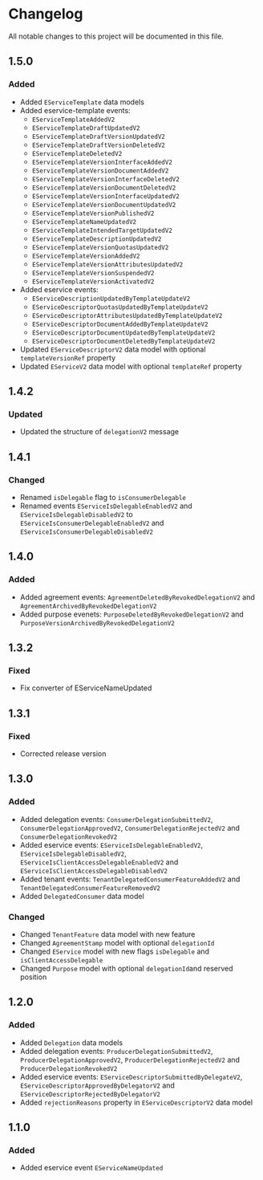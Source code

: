 # Changelog

All notable changes to this project will be documented in this file.

## 1.5.0

### Added

- Added `EServiceTemplate` data models
- Added eservice-template events:
  - `EServiceTemplateAddedV2`
  - `EServiceTemplateDraftUpdatedV2`
  - `EServiceTemplateDraftVersionUpdatedV2`
  - `EServiceTemplateDraftVersionDeletedV2`
  - `EServiceTemplateDeletedV2`
  - `EServiceTemplateVersionInterfaceAddedV2`
  - `EServiceTemplateVersionDocumentAddedV2`
  - `EServiceTemplateVersionInterfaceDeletedV2`
  - `EServiceTemplateVersionDocumentDeletedV2`
  - `EServiceTemplateVersionInterfaceUpdatedV2`
  - `EServiceTemplateVersionDocumentUpdatedV2`
  - `EServiceTemplateVersionPublishedV2`
  - `EServiceTemplateNameUpdatedV2`
  - `EServiceTemplateIntendedTargetUpdatedV2`
  - `EServiceTemplateDescriptionUpdatedV2`
  - `EServiceTemplateVersionQuotasUpdatedV2`
  - `EServiceTemplateVersionAddedV2`
  - `EServiceTemplateVersionAttributesUpdatedV2`
  - `EServiceTemplateVersionSuspendedV2`
  - `EServiceTemplateVersionActivatedV2`
- Added eservice events: 
  - `EServiceDescriptionUpdatedByTemplateUpdateV2`
  - `EServiceDescriptorQuotasUpdatedByTemplateUpdateV2`
  - `EServiceDescriptorAttributesUpdatedByTemplateUpdateV2`
  - `EServiceDescriptorDocumentAddedByTemplateUpdateV2`
  - `EServiceDescriptorDocumentUpdatedByTemplateUpdateV2`
  - `EServiceDescriptorDocumentDeletedByTemplateUpdateV2`
- Updated `EServiceDescriptorV2` data model with optional `templateVersionRef` property
- Updated `EServiceV2` data model with optional `templateRef` property

## 1.4.2
### Updated

- Updated the structure of `delegationV2` message

## 1.4.1

### Changed

- Renamed `isDelegable` flag to `isConsumerDelegable`
- Renamed events `EServiceIsDelegableEnabledV2` and `EServiceIsDelegableDisabledV2` to `EServiceIsConsumerDelegableEnabledV2` and `EServiceIsConsumerDelegableDisabledV2`

## 1.4.0

### Added

- Added agreement events: `AgreementDeletedByRevokedDelegationV2` and `AgreementArchivedByRevokedDelegationV2`
- Added purpose evenets: `PurposeDeletedByRevokedDelegationV2` and `PurposeVersionArchivedByRevokedDelegationV2`

## 1.3.2

### Fixed

- Fix converter of EServiceNameUpdated

## 1.3.1

### Fixed

- Corrected release version

## 1.3.0

### Added

- Added delegation events: `ConsumerDelegationSubmittedV2`, `ConsumerDelegationApprovedV2`, `ConsumerDelegationRejectedV2` and `ConsumerDelegationRevokedV2`
- Added eservice events: `EServiceIsDelegableEnabledV2`, `EServiceIsDelegableDisabledV2`, `EServiceIsClientAccessDelegableEnabledV2` and `EServiceIsClientAccessDelegableDisabledV2`
- Added tenant events: `TenantDelegatedConsumerFeatureAddedV2` and `TenantDelegatedConsumerFeatureRemovedV2`
- Added `DelegatedConsumer` data model

### Changed

- Changed `TenantFeature` data model with new feature
- Changed `AgreementStamp` model with optional `delegationId`
- Changed `EService` model with new flags `isDelegable` and `isClientAccessDelegable`
- Changed `Purpose` model with optional `delegationId`and reserved position

## 1.2.0

### Added

- Added `Delegation` data models
- Added delegation events: `ProducerDelegationSubmittedV2`, `ProducerDelegationApprovedV2`, `ProducerDelegationRejectedV2` and `ProducerDelegationRevokedV2`
- Added eservice events: `EServiceDescriptorSubmittedByDelegateV2`, `EServiceDescriptorApprovedByDelegatorV2` and `EServiceDescriptorRejectedByDelegatorV2`
- Added `rejectionReasons` property in `EServiceDescriptorV2` data model

## 1.1.0

### Added

- Added eservice event `EServiceNameUpdated`
